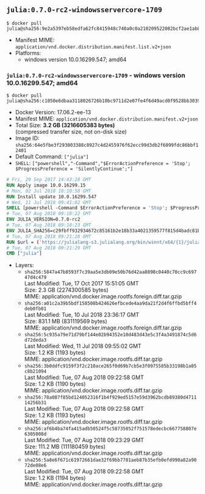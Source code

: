 ## `julia:0.7.0-rc2-windowsservercore-1709`

```console
$ docker pull julia@sha256:9e2a5397eb58edfa62fc8415948c740a0c0a210209522082bcf2ae1ab8c61d39
```

-	Manifest MIME: `application/vnd.docker.distribution.manifest.list.v2+json`
-	Platforms:
	-	windows version 10.0.16299.547; amd64

### `julia:0.7.0-rc2-windowsservercore-1709` - windows version 10.0.16299.547; amd64

```console
$ docker pull julia@sha256:c1050e6dbaa3118026726b10bc9711d2e07fe4f6d49acd0f9528bb3039cc55e7
```

-	Docker Version: 17.06.2-ee-13
-	Manifest MIME: `application/vnd.docker.distribution.manifest.v2+json`
-	Total Size: **3.2 GB (3216605383 bytes)**  
	(compressed transfer size, not on-disk size)
-	Image ID: `sha256:64e5fbe3f293003388c8927c4d2455976f62ecc99d3db2f6099fdc86bbf12401`
-	Default Command: `["julia"]`
-	`SHELL`: `["powershell","-Command","$ErrorActionPreference = 'Stop'; $ProgressPreference = 'SilentlyContinue';"]`

```dockerfile
# Fri, 29 Sep 2017 14:43:28 GMT
RUN Apply image 10.0.16299.15
# Mon, 02 Jul 2018 18:10:50 GMT
RUN Install update 10.0.16299.547
# Wed, 11 Jul 2018 09:41:02 GMT
SHELL [powershell -Command $ErrorActionPreference = 'Stop'; $ProgressPreference = 'SilentlyContinue';]
# Tue, 07 Aug 2018 09:18:22 GMT
ENV JULIA_VERSION=0.7.0-rc2
# Tue, 07 Aug 2018 09:18:23 GMT
ENV JULIA_SHA256=c29fbff932934672c85161b2e18b33a4021359577f815d4badc81b1c9f49fa9e
# Tue, 07 Aug 2018 09:21:28 GMT
RUN $url = ('https://julialang-s3.julialang.org/bin/winnt/x64/{1}/julia-{0}-win64.exe' -f $env:JULIA_VERSION, ($env:JULIA_VERSION.Split('.')[0..1] -Join '.'));         Write-Host ('Downloading {0} ...' -f $url);         [Net.ServicePointManager]::SecurityProtocol = [Net.SecurityProtocolType]::Tls12;         Invoke-WebRequest -Uri $url -OutFile 'julia.exe';                 Write-Host ('Verifying sha256 ({0}) ...' -f $env:JULIA_SHA256);         if ((Get-FileHash julia.exe -Algorithm sha256).Hash -ne $env:JULIA_SHA256) {                 Write-Host 'FAILED!';                 exit 1;         };                 Write-Host 'Installing ...';         Start-Process -Wait -NoNewWindow                 -FilePath '.\julia.exe'                 -ArgumentList @(                         '/S',                         '/D=C:\julia'                 );                 Write-Host 'Updating PATH ...';         $env:PATH = 'C:\julia\bin;' + $env:PATH;         [Environment]::SetEnvironmentVariable('PATH', $env:PATH, [EnvironmentVariableTarget]::Machine);                 Write-Host 'Verifying install ("julia --version") ...';         julia --version;                 Write-Host 'Removing ...';         Remove-Item julia.exe -Force;                 Write-Host 'Complete.'
# Tue, 07 Aug 2018 09:21:29 GMT
CMD ["julia"]
```

-	Layers:
	-	`sha256:5847a47b8593f7c39aa5e3db09e50b76d42aa8898c0440c70cc9c69747d4c479`  
		Last Modified: Tue, 17 Oct 2017 15:51:05 GMT  
		Size: 2.3 GB (2274300585 bytes)  
		MIME: application/vnd.docker.image.rootfs.foreign.diff.tar.gzip
	-	`sha256:a01c2a39b5bdf158508b424626efbcede4aa9da21f2d4f6ffbd5bff4deb0fb01`  
		Last Modified: Tue, 10 Jul 2018 23:36:17 GMT  
		Size: 831.1 MB (831119569 bytes)  
		MIME: application/vnd.docker.image.rootfs.foreign.diff.tar.gzip
	-	`sha256:5c935a79e71d79bf144e02b94352e10d483d43e5c3f4a3491874c5d6d72deda3`  
		Last Modified: Wed, 11 Jul 2018 09:55:02 GMT  
		Size: 1.2 KB (1193 bytes)  
		MIME: application/vnd.docker.image.rootfs.diff.tar.gzip
	-	`sha256:3b0ddfc9159f3f2c210ace265f0d69b7cb5e3f0975585b33198b1a05c8b21094`  
		Last Modified: Tue, 07 Aug 2018 09:22:58 GMT  
		Size: 1.2 KB (1190 bytes)  
		MIME: application/vnd.docker.image.rootfs.diff.tar.gzip
	-	`sha256:78a087f85bd124052316f1b4f929ed5157e59d3962bcdb89380d471114256b31`  
		Last Modified: Tue, 07 Aug 2018 09:22:58 GMT  
		Size: 1.2 KB (1193 bytes)  
		MIME: application/vnd.docker.image.rootfs.diff.tar.gzip
	-	`sha256:af6b4ba74fa415adb50524f5c58735052f751578edecbc667758807e6305008d`  
		Last Modified: Tue, 07 Aug 2018 09:23:29 GMT  
		Size: 111.2 MB (111180459 bytes)  
		MIME: application/vnd.docker.image.rootfs.diff.tar.gzip
	-	`sha256:5a8e6f671c61972661dae32f69bb7781aeb87b35efb0efd990a82a9072de08e6`  
		Last Modified: Tue, 07 Aug 2018 09:22:58 GMT  
		Size: 1.2 KB (1194 bytes)  
		MIME: application/vnd.docker.image.rootfs.diff.tar.gzip
